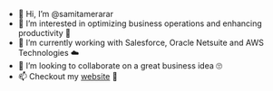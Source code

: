 - 👋 Hi, I’m @samitamerarar
- 👀 I’m interested in optimizing business operations and enhancing productivity 🚀
- 🌱 I’m currently working with Salesforce, Oracle Netsuite and AWS Technologies ☁️
- 💞️ I’m looking to collaborate on a great business idea 🙄
- 📫 Checkout my [website](https://www.samiarar.com) 👀

<!---
samitamerarar/samitamerarar is a ✨ special ✨ repository because its `README.md` (this file) appears on your GitHub profile.
You can click the Preview link to take a look at your changes.
--->
